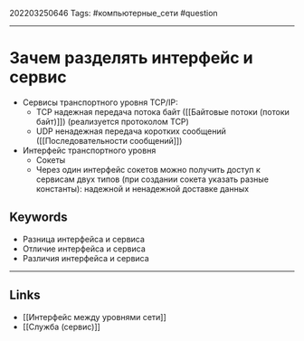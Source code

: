 202203250646
Tags: #компьютерные_сети #question 

---

# Зачем разделять интерфейс и сервис


- Сервисы транспортного уровня TCP/IP:
	- TCP надежная передача потока байт ([[Байтовые потоки (потоки байт)]]) (реализуется протоколом TCP)
	- UDP ненадежная передача коротких сообщений ([[Последовательности сообщений]])
- Интерфейс транспортного уровня
	- Сокеты
	- Через один интерфейс сокетов можно получить доступ к сервисам двух типов (при создании сокета указать разные константы): надежной и ненадежной доставке данных

## Keywords
- Разница интерфейса и сервиса
- Отличие интерфейса и сервиса
- Различия интерфейса и сервиса

---
## Links
- [[Интерфейс между уровнями сети]]
- [[Cлужба (сервис)]]
